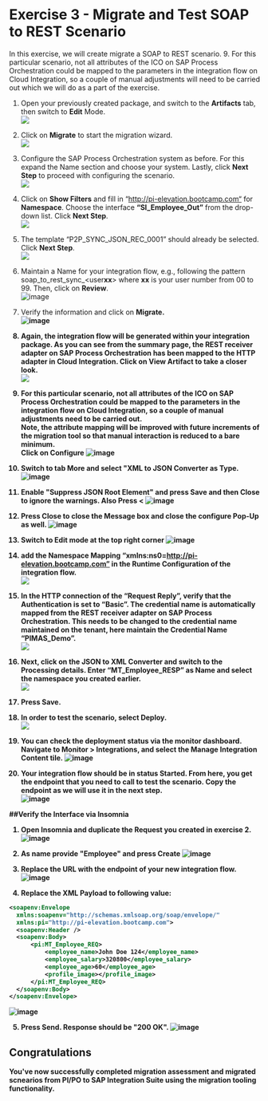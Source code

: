 # Exercise 3 - Migrate and Test SOAP to REST Scenario

In this exercise, we will create migrate a SOAP to REST scenario. 9.	For this particular scenario, not all attributes of the ICO on SAP Process Orchestration could be mapped to the parameters in the integration flow on Cloud Integration, so a couple of manual adjustments will need to be carried out which we will do as a part of the exercise.

1. Open your previously created package, and switch to the <b>Artifacts</b> tab, then switch to <b>Edit</b> Mode.
<br>![](/exercises/ex3/images/1.OpenPreviousPackage.png)

2. Click on <b>Migrate</b> to start the migration wizard.
<br>![](/exercises/ex3/images/2.0_ClickOnMigrate.png)

3.	Configure the SAP Process Orchestration system as before. For this expand the Name section and choose your system. Lastly, click <b>Next Step</b> to proceed with configuring the scenario.
<br>![](/exercises/ex3/images/3.0_Migrate_SelectPO_System.png)

4.	Click on <b>Show Filters</b> and fill in “http://pi-elevation.bootcamp.com“ for <b>Namespace</b>. Choose the interface <b>“SI_Employee_Out”</b> from the drop-down list. Click <b>Next Step</b>.
<br>![](/exercises/ex3/images/3.1_Migrate_SelectPO_Artifacts.png)

5.	The template “P2P_SYNC_JSON_REC_0001” should already be selected. Click <b>Next Step</b>. 
<br>![](/exercises/ex3/images/3.2_Migrate_SelectPO_Template.png)

6.	Maintain a Name for your integration flow, e.g., following the pattern soap_to_rest_sync_\<user<b>xx</b>\> where <b>xx</b> is your user number from 00 to 99. Then, click on <b>Review</b>.
<br>![image](https://github.com/SAP-samples/teched2023-IN268/assets/118828983/d2dc66bd-62bd-40ef-aad9-5685d20b9fef)

7.	Verify the information and click on <b>Migrate<b>.
<br>![image](https://github.com/SAP-samples/teched2023-IN268/assets/118828983/82e82c77-21ac-49de-a29e-fca919d8efc0)

8.	Again, the integration flow will be generated within your integration package. As you can see from the summary page, the REST receiver adapter on SAP Process Orchestration has been mapped to the HTTP adapter in Cloud Integration. Click on  View Artifact to take a closer look. 
<br>![](/exercises/ex3/images/4.0_Migration_Success.png)

9.	For this particular scenario, not all attributes of the ICO on SAP Process Orchestration could be mapped to the parameters in the integration flow on Cloud Integration, so a couple of manual adjustments need to be carried out.<br>
Note, the attribute mapping will be improved with future increments of the migration tool so that manual interaction is reduced to a bare minimum.<br>
Click on <b>Configure</b>
![image](https://github.com/SAP-samples/teched2023-IN268/assets/118828983/adf766e5-39a7-4a6a-a0cd-a087c0660efa)

10. Switch to tab <b>More</b> and select <b>"XML to JSON Converter as Type</b>.
![image](https://github.com/SAP-samples/teched2023-IN268/assets/118828983/abd693af-a220-481c-95d2-8ce6fa32e1bd)

11. <b>Enable "Suppress JSON Root Element"</b> and press <b>Save</b> and then <b>Close</b> to ignore the warnings. Also Press <
![image](https://github.com/SAP-samples/teched2023-IN268/assets/118828983/b1c96604-44a0-4d69-84b7-e1c70958fa75)

12. Press <b>Close</b> to close the Message box and <b>close</b> the configure Pop-Up as well.
    ![image](https://github.com/SAP-samples/teched2023-IN268/assets/118828983/64e0f7f8-5f13-4669-b06b-d8974c76e9a5)

14. Switch to <b>Edit</b> mode at the top right corner
![image](https://github.com/SAP-samples/teched2023-IN268/assets/118828983/59e162de-fc10-4702-9bd4-4429cfc351bc)

15. add the <b>Namespace Mapping “xmlns:ns0=http://pi-elevation.bootcamp.com”</b> in the <b>Runtime Configuration</b> of the integration flow.
<br>![](/exercises/ex3/images/5.0_View_iFlow_Changes_to_Make.png)

16.	In the HTTP connection of the “Request Reply”, verify that the Authentication is set to “Basic”. The credential name is automatically mapped from the REST receiver adapter on SAP Process Orchestration. This needs to be changed to the credential name maintained on the tenant, here maintain the Credential Name “PIMAS_Demo”.
<br>![](/exercises/ex3/images/5.2_Edit_iFlow_Request_Reply.png)

17.	Next, click on the  JSON to XML Converter and switch to the <b>Processing details</b>. <b>Enter “MT_Employee_RESP” as Name</b> and <b>select the namespace</b> you created earlier.
<br>![](/exercises/ex3/images/5.3_Edit_iFlow_JSON_to_XML.png)

18.	Press <b>Save</b>.

19.	In order to test the scenario, select <b>Deploy</b>.
<br>![](/exercises/ex3/images/5.3_Edit_iFlow_Deploy.png)

20. You can check the deployment status via the monitor dashboard. Navigate to <b>Monitor > Integrations</b>, and select the <b>Manage Integration Content</b> tile.
    ![image](https://github.com/SAP-samples/teched2023-IN268/assets/118828983/4e02fbcd-7789-4c8d-83b5-a1994deaca73)
   
21. Your integration flow should be in status <b>Started</b>. From here, you get the endpoint that you need to call to test the scenario. <b>Copy the endpoint</b> as we will use it in the next step.
    <br>![image](https://github.com/SAP-samples/teched2023-IN268/assets/118828983/defda659-1542-4cdd-99f4-7732d0cd7742)


##Verify the Interface via Insomnia

1.	Open Insomnia and <b>duplicate</b> the Request you created in exercise 2.
![image](https://github.com/SAP-samples/teched2023-IN268/assets/118828983/f38c37a9-ebe7-4891-bc99-3d633841d5b3)

2. As name provide "Employee" and press <b>Create</b>
![image](https://github.com/SAP-samples/teched2023-IN268/assets/118828983/fe96cd82-3a74-4467-bd4b-35c14056847a)

3. <b>Replace the URL</b> with the endpoint of your new integration flow.
![image](https://github.com/SAP-samples/teched2023-IN268/assets/118828983/d5cf1d5b-9c2a-4a99-a152-3eee38c9312a)

4. Replace the XML Payload to following value:
  ```xml
<soapenv:Envelope
    xmlns:soapenv="http://schemas.xmlsoap.org/soap/envelope/"
    xmlns:pi="http://pi-elevation.bootcamp.com">
    <soapenv:Header />
    <soapenv:Body>
        <pi:MT_Employee_REQ>
            <employee_name>John Doe 124</employee_name>
            <employee_salary>320800</employee_salary>
            <employee_age>60</employee_age>
            <profile_image></profile_image>
        </pi:MT_Employee_REQ>
    </soapenv:Body>
</soapenv:Envelope>
```
![image](https://github.com/SAP-samples/teched2023-IN268/assets/118828983/3d105a27-cc64-4f0a-ab41-add7b5c42905)

5. Press <b>Send</b>. Response should be "200 OK".
![image](https://github.com/SAP-samples/teched2023-IN268/assets/118828983/1b44d138-5470-4f86-876f-d67a152d824e)




## Congratulations

You've now successfully completed migration assessment and migrated scnearios from PI/PO to SAP Integration Suite using the migration tooling functionality.

